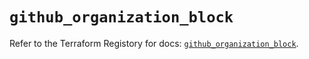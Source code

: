 # `github_organization_block`

Refer to the Terraform Registory for docs: [`github_organization_block`](https://registry.terraform.io/providers/integrations/github/5.38.0/docs/resources/organization_block).
